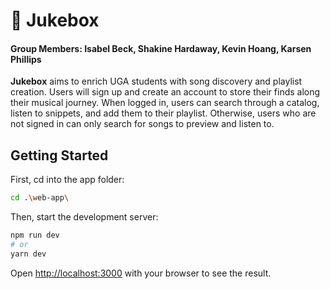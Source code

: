 # 🎵 Jukebox
#### Group Members: Isabel Beck, Shakine Hardaway, Kevin Hoang, Karsen Phillips
**Jukebox** aims to enrich UGA students with song discovery and playlist creation. Users will sign up and create an account to store their finds along their musical journey. When logged in, users can search through a catalog, listen to snippets, and add them to their playlist. Otherwise, users who are not signed in can only search for songs to preview and listen to.
## Getting Started

First, cd into the app folder:
```bash
cd .\web-app\
```

Then, start the development server:
```bash
npm run dev
# or
yarn dev
```

Open [http://localhost:3000](http://localhost:3000) with your browser to see the result.
